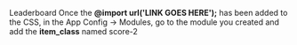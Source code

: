 Leaderboard
Once the <b>@import url('LINK GOES HERE');</b> has been added to the CSS, in the App Config -> Modules, go to the module you created and add the <b>item_class</b> named score-2
